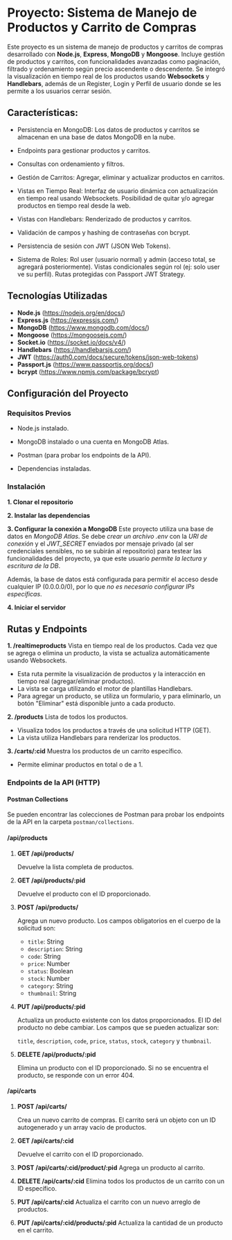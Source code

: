# Proyecto: Sistema de Manejo de Productos y Carrito de Compras

Este proyecto es un sistema de manejo de productos y carritos de compras desarrollado con **Node.js**, **Express**, **MongoDB** y **Mongoose**. Incluye gestión de productos y carritos, con funcionalidades avanzadas como paginación, filtrado y ordenamiento según precio ascendente o descendente. Se integró la visualización en tiempo real de los productos usando **Websockets** y **Handlebars**, además de un Register, Login y Perfil de usuario donde se les permite a los usuarios cerrar sesión.

## Características:

- Persistencia en MongoDB: Los datos de productos y carritos se almacenan en una base de datos MongoDB en la nube.

- Endpoints para gestionar productos y carritos.

- Consultas con ordenamiento y filtros.

- Gestión de Carritos: Agregar, eliminar y actualizar productos en carritos.

- Vistas en Tiempo Real: Interfaz de usuario dinámica con actualización en tiempo real usando Websockets. Posibilidad de quitar y/o agregar productos en tiempo real desde la web.

- Vistas con Handlebars: Renderizado de productos y carritos.

- Validación de campos y hashing de contraseñas con bcrypt.

- Persistencia de sesión con JWT (JSON Web Tokens).

- Sistema de Roles: Rol user (usuario normal) y admin (acceso total, se agregará posteriormente). Vistas condicionales según rol (ej: solo user ve su perfil). Rutas protegidas con Passport JWT Strategy.


## Tecnologías Utilizadas

- **Node.js** (https://nodejs.org/en/docs/) 
- **Express.js** (https://expressjs.com/)
- **MongoDB** (https://www.mongodb.com/docs/)
- **Mongoose** (https://mongoosejs.com/)
- **Socket.io** (https://socket.io/docs/v4/)
- **Handlebars** (https://handlebarsjs.com/)
- **JWT** (https://auth0.com/docs/secure/tokens/json-web-tokens)
- **Passport.js** (https://www.passportjs.org/docs/)
- **bcrypt** (https://www.npmjs.com/package/bcrypt)

## Configuración del Proyecto
### Requisitos Previos

- Node.js instalado.

- MongoDB instalado o una cuenta en MongoDB Atlas.

- Postman (para probar los endpoints de la API).

- Dependencias instaladas.

### Instalación

**1. Clonar el repositorio**

**2. Instalar las dependencias**

**3. Configurar la conexión a MongoDB**
Este proyecto utiliza una base de datos en *MongoDB Atlas*.
Se debe *crear un archivo .env* con la *URI de conexión* y el *JWT_SECRET* enviados por mensaje privado (al ser credenciales sensibles, no se subirán al repositorio) para testear las funcionalidades del proyecto, ya que este usuario *permite la lectura y escritura de la DB*.

Además, la base de datos está configurada para permitir el acceso desde cualquier IP (0.0.0.0/0), por lo que *no es necesario configurar IPs específicas*.

**4. Iniciar el servidor**


## Rutas y Endpoints

**1. /realtimeproducts** Vista en tiempo real de los productos. Cada vez que se agrega o elimina un producto, la vista se actualiza automáticamente usando Websockets.

- Esta ruta permite la visualización de productos y la interacción en tiempo real (agregar/eliminar productos).
- La vista se carga utilizando el motor de plantillas Handlebars.
- Para agregar un producto, se utiliza un formulario, y para eliminarlo, un botón "Eliminar" está disponible junto a cada producto.

**2. /products** Lista de todos los productos.

- Visualiza todos los productos a través de una solicitud HTTP (GET).
- La vista utiliza Handlebars para renderizar los productos.

**3. /carts/:cid** Muestra los productos de un carrito específico.
- Permite eliminar productos en total o de a 1.


### Endpoints de la API (HTTP)

#### Postman Collections

Se pueden encontrar las colecciones de Postman para probar los endpoints de la API en la carpeta `postman/collections`.

#### /api/products

1. **GET /api/products/**

   Devuelve la lista completa de productos.

2. **GET /api/products/:pid**

   Devuelve el producto con el ID proporcionado.

3. **POST /api/products/**

   Agrega un nuevo producto. Los campos obligatorios en el cuerpo de la solicitud son:

   - `title`: String
   - `description`: String
   - `code`: String
   - `price`: Number
   - `status`: Boolean
   - `stock`: Number
   - `category`: String
   - `thumbnail`: String


4. **PUT /api/products/:pid**

   Actualiza un producto existente con los datos proporcionados. El ID del producto no debe cambiar. Los campos que se pueden actualizar son:

   `title`, `description`, `code`, `price`, `status`, `stock`, `category` y `thumbnail`.

5. **DELETE /api/products/:pid**

   Elimina un producto con el ID proporcionado. Si no se encuentra el producto, se responde con un error 404.


#### /api/carts

1. **POST /api/carts/**
   
   Crea un nuevo carrito de compras. El carrito será un objeto con un ID autogenerado y un array vacío de productos.


2. **GET /api/carts/:cid**
   
   Devuelve el carrito con el ID proporcionado.


3. **POST /api/carts/:cid/product/:pid**
   Agrega un producto al carrito.


4. **DELETE /api/carts/:cid**
   Elimina todos los productos de un carrito con un ID específico.

5. **PUT /api/carts/:cid**
   Actualiza el carrito con un nuevo arreglo de productos.

6. **PUT /api/carts/:cid/products/:pid**
   Actualiza la cantidad de un producto en el carrito.